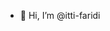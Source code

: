 - 👋 Hi, I’m @itti-faridi

<!---
itti-faridi/itti-faridi is a ✨ special ✨ repository because its `README.md` (this file) appears on your GitHub profile.
You can click the Preview link to take a look at your changes.
--->
